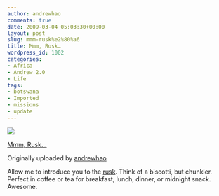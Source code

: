 ```yaml
---
author: andrewhao
comments: true
date: 2009-03-04 05:03:30+00:00
layout: post
slug: mmm-rusk%e2%80%a6
title: Mmm, Rusk…
wordpress_id: 1002
categories:
- Africa
- Andrew 2.0
- Life
tags:
- botswana
- Imported
- missions
- update
---
```



[![](http://farm4.static.flickr.com/3582/3291569238_8ba015b345_m.jpg)](http://www.flickr.com/photos/andrewhao/3291569238/)  

  

  

[Mmm, Rusk…](http://www.flickr.com/photos/andrewhao/3291569238/)  

  

Originally uploaded by [andrewhao](http://www.flickr.com/people/andrewhao/)  







Allow me to introduce you to the [rusk](http://en.wikipedia.org/wiki/Rusk). Think of a biscotti, but chunkier. Perfect in coffee or tea for breakfast, lunch, dinner, or midnight snack. Awesome.  

  




